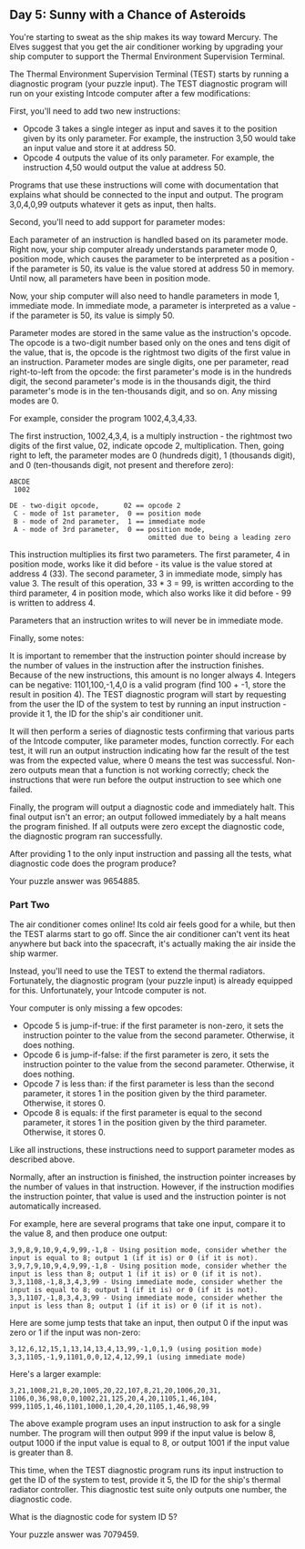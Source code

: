 ## Day 5: Sunny with a Chance of Asteroids
You're starting to sweat as the ship makes its way toward Mercury. The Elves suggest that you get the air conditioner working by upgrading your ship computer to support the Thermal Environment Supervision Terminal.

The Thermal Environment Supervision Terminal (TEST) starts by running a diagnostic program (your puzzle input). The TEST diagnostic program will run on your existing Intcode computer after a few modifications:

First, you'll need to add two new instructions:


 - Opcode 3 takes a single integer as input and saves it to the position given by its only parameter. For example, the instruction 3,50 would take an input value and store it at address 50.
 - Opcode 4 outputs the value of its only parameter. For example, the instruction 4,50 would output the value at address 50.

Programs that use these instructions will come with documentation that explains what should be connected to the input and output. The program 3,0,4,0,99 outputs whatever it gets as input, then halts.

Second, you'll need to add support for parameter modes:

Each parameter of an instruction is handled based on its parameter mode. Right now, your ship computer already understands parameter mode 0, position mode, which causes the parameter to be interpreted as a position - if the parameter is 50, its value is the value stored at address 50 in memory. Until now, all parameters have been in position mode.

Now, your ship computer will also need to handle parameters in mode 1, immediate mode. In immediate mode, a parameter is interpreted as a value - if the parameter is 50, its value is simply 50.

Parameter modes are stored in the same value as the instruction's opcode. The opcode is a two-digit number based only on the ones and tens digit of the value, that is, the opcode is the rightmost two digits of the first value in an instruction. Parameter modes are single digits, one per parameter, read right-to-left from the opcode: the first parameter's mode is in the hundreds digit, the second parameter's mode is in the thousands digit, the third parameter's mode is in the ten-thousands digit, and so on. Any missing modes are 0.

For example, consider the program 1002,4,3,4,33.

The first instruction, 1002,4,3,4, is a multiply instruction - the rightmost two digits of the first value, 02, indicate opcode 2, multiplication. Then, going right to left, the parameter modes are 0 (hundreds digit), 1 (thousands digit), and 0 (ten-thousands digit, not present and therefore zero):
```
ABCDE
 1002

DE - two-digit opcode,      02 == opcode 2
 C - mode of 1st parameter,  0 == position mode
 B - mode of 2nd parameter,  1 == immediate mode
 A - mode of 3rd parameter,  0 == position mode,
                                  omitted due to being a leading zero
```
This instruction multiplies its first two parameters. The first parameter, 4 in position mode, works like it did before - its value is the value stored at address 4 (33). The second parameter, 3 in immediate mode, simply has value 3. The result of this operation, 33 * 3 = 99, is written according to the third parameter, 4 in position mode, which also works like it did before - 99 is written to address 4.

Parameters that an instruction writes to will never be in immediate mode.

Finally, some notes:

It is important to remember that the instruction pointer should increase by the number of values in the instruction after the instruction finishes. Because of the new instructions, this amount is no longer always 4.
Integers can be negative: 1101,100,-1,4,0 is a valid program (find 100 + -1, store the result in position 4).
The TEST diagnostic program will start by requesting from the user the ID of the system to test by running an input instruction - provide it 1, the ID for the ship's air conditioner unit.

It will then perform a series of diagnostic tests confirming that various parts of the Intcode computer, like parameter modes, function correctly. For each test, it will run an output instruction indicating how far the result of the test was from the expected value, where 0 means the test was successful. Non-zero outputs mean that a function is not working correctly; check the instructions that were run before the output instruction to see which one failed.

Finally, the program will output a diagnostic code and immediately halt. This final output isn't an error; an output followed immediately by a halt means the program finished. If all outputs were zero except the diagnostic code, the diagnostic program ran successfully.

After providing 1 to the only input instruction and passing all the tests, what diagnostic code does the program produce?

Your puzzle answer was 9654885.

### Part Two
The air conditioner comes online! Its cold air feels good for a while, but then the TEST alarms start to go off. Since the air conditioner can't vent its heat anywhere but back into the spacecraft, it's actually making the air inside the ship warmer.

Instead, you'll need to use the TEST to extend the thermal radiators. Fortunately, the diagnostic program (your puzzle input) is already equipped for this. Unfortunately, your Intcode computer is not.

Your computer is only missing a few opcodes:

 - Opcode 5 is jump-if-true: if the first parameter is non-zero, it sets the instruction pointer to the value from the second parameter. Otherwise, it does nothing.
 - Opcode 6 is jump-if-false: if the first parameter is zero, it sets the instruction pointer to the value from the second parameter. Otherwise, it does nothing.
 - Opcode 7 is less than: if the first parameter is less than the second parameter, it stores 1 in the position given by the third parameter. Otherwise, it stores 0.
 - Opcode 8 is equals: if the first parameter is equal to the second parameter, it stores 1 in the position given by the third parameter. Otherwise, it stores 0.

Like all instructions, these instructions need to support parameter modes as described above.

Normally, after an instruction is finished, the instruction pointer increases by the number of values in that instruction. However, if the instruction modifies the instruction pointer, that value is used and the instruction pointer is not automatically increased.

For example, here are several programs that take one input, compare it to the value 8, and then produce one output:
```
3,9,8,9,10,9,4,9,99,-1,8 - Using position mode, consider whether the input is equal to 8; output 1 (if it is) or 0 (if it is not).
3,9,7,9,10,9,4,9,99,-1,8 - Using position mode, consider whether the input is less than 8; output 1 (if it is) or 0 (if it is not).
3,3,1108,-1,8,3,4,3,99 - Using immediate mode, consider whether the input is equal to 8; output 1 (if it is) or 0 (if it is not).
3,3,1107,-1,8,3,4,3,99 - Using immediate mode, consider whether the input is less than 8; output 1 (if it is) or 0 (if it is not).
```
Here are some jump tests that take an input, then output 0 if the input was zero or 1 if the input was non-zero:
```
3,12,6,12,15,1,13,14,13,4,13,99,-1,0,1,9 (using position mode)
3,3,1105,-1,9,1101,0,0,12,4,12,99,1 (using immediate mode)
```
Here's a larger example:
```
3,21,1008,21,8,20,1005,20,22,107,8,21,20,1006,20,31,
1106,0,36,98,0,0,1002,21,125,20,4,20,1105,1,46,104,
999,1105,1,46,1101,1000,1,20,4,20,1105,1,46,98,99
```
The above example program uses an input instruction to ask for a single number. The program will then output 999 if the input value is below 8, output 1000 if the input value is equal to 8, or output 1001 if the input value is greater than 8.

This time, when the TEST diagnostic program runs its input instruction to get the ID of the system to test, provide it 5, the ID for the ship's thermal radiator controller. This diagnostic test suite only outputs one number, the diagnostic code.

What is the diagnostic code for system ID 5?

Your puzzle answer was 7079459.

